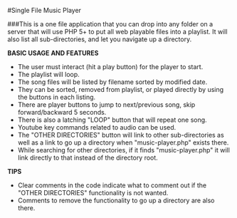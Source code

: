 #Single File Music Player

###This is a one file application that you can drop into any folder on a server that will use PHP 5+ to put all web playable files into a playlist.  It will also list all sub-directories, and let you navigate up a directory.

**BASIC USAGE AND FEATURES**
- The user must interact (hit a play button) for the player to start.
- The playlist will loop.
- The song files will be listed by filename sorted by modified date.
- They can be sorted, removed from playlist, or played directly by using the buttons in each listing.
- There are player buttons to jump to next/previous song, skip forward/backward 5 seconds.
- There is also a latching "LOOP" button that will repeat one song.
- Youtube key commands related to audio can be used.
- The "OTHER DIRECTORIES" button will link to other sub-directories as well as a link to go up a directory when "music-player.php" exists there.
- While searching for other directories, if it finds "music-player.php" it will link directly to that instead of the directory root.

**TIPS**
- Clear comments in the code indicate what to comment out if the "OTHER DIRECTORIES" functionality is not wanted.
- Comments to remove the functionality to go up a directory are also there.
